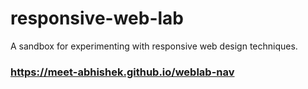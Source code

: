 # responsive-web-lab
A sandbox for experimenting with responsive web design techniques.
### https://meet-abhishek.github.io/weblab-nav
